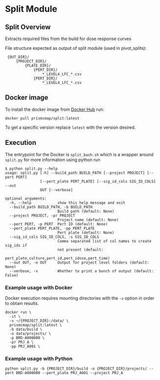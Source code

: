 # Split Module

##  Split Overview

Extracts required files from the build for dose response curves

File structure expected as output of split module (used in pivot_splits):
 ```
  {OUT_DIR}/
      {PROJECT_DIR}/
          {PLATE_DIR}/
              {PERT_DIR}/
                  *_LEVEL4_LFC_*.csv
              {PERT_DIR}/
                  *_LEVEL4_LFC_*.csv
 ```     



## Docker image

To install the docker image from [Docker Hub](https://hub.docker.com/repository/docker/prismcmap/pivot_splits) run:

```
docker pull prismcmap/split:latest
```

To get a specific version replace `latest` with the version desired.

## Execution

The entrypoint for the Docker is `split_bash.sh` which is a wrapper around `split.py` for more information using python run

```
$ python split.py --help
usage: split.py [-h] --build_path BUILD_PATH [--project PROJECT] [--pert PERT]
                [--pert_plate PERT_PLATE] [--sig_id_cols SIG_ID_COLS] --out
                OUT [--verbose]

optional arguments:
  -h, --help            show this help message and exit
  --build_path BUILD_PATH, -b BUILD_PATH
                        Build path (default: None)
  --project PROJECT, -pr PROJECT
                        Project name (default: None)
  --pert PERT, -p PERT  Pert ID (default: None)
  --pert_plate PERT_PLATE, -pp PERT_PLATE
                        Pert plate (default: None)
  --sig_id_cols SIG_ID_COLS, -s SIG_ID_COLS
                        Comma separated list of col names to create sig_ids if
                        not present (default:
                        pert_plate,culture,pert_id,pert_idose,pert_time)
  --out OUT, -o OUT     Output for project level folders (default: None)
  --verbose, -v         Whether to print a bunch of output (default: False)
```

### Example usage with Docker
Docker execution requires mounting directories with the `-v` option in order to obtain results.


```
docker run \
  -it \
  -v ~/{PROJECT_DIR}:/data/ \
  prismcmap/split:latest \
  -b data/build \
  -o data/projects/ \
  -p BRD-A000000 \
  -pr PRJ_A \
  -pp PRJ_A001 \
```


### Example usage with Python

```
python split.py -b {PROJECT_DIR}/build -o {PROJECT_DIR}/projects/ --pert BRD-A000000 --pert_plate PRJ_A001 --project PRJ_A
```
